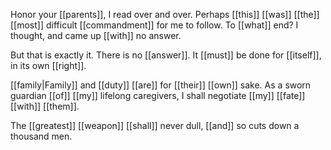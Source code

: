 Honor your [[parents]], I read over and over. Perhaps [[this]] [[was]] [[the]] [[most]] difficult [[commandment]] for me to follow. To [[what]] end? I thought, and came up [[with]] no answer.

But that is exactly it. There is no [[answer]]. It [[must]] be done for [[itself]], in its own [[right]]. 

[[family|Family]] and [[duty]] [[are]] for [[their]] [[own]] sake. As a sworn guardian [[of]] [[my]] lifelong caregivers, I shall negotiate [[my]] [[fate]] [[with]] [[them]].

The [[greatest]] [[weapon]] [[shall]] never dull, [[and]] so cuts down a thousand men.